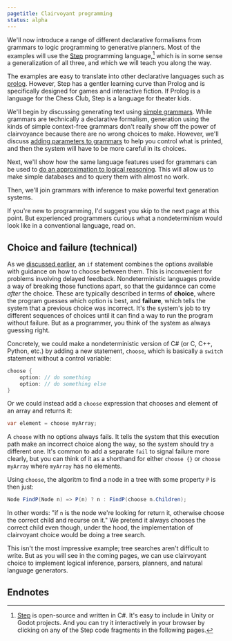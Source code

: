 ```yaml
---
pagetitle: Clairvoyant programming
status: alpha
---
```

We'll now introduce a range of different declarative formalisms from grammars to logic programming to generative planners.  Most of the examples will use the [Step](https://github.com/ianhorswill/Step) programming language,[^1] which is in some sense a generalization of all three, and which we will teach you along the way.

The examples are easy to translate into other declarative languages such as [prolog](https://en.wikipedia.org/wiki/prolog).  However, Step has a gentler learning curve than Prolog and is specifically designed for games and interactive fiction.  If Prolog is a language for the Chess Club, Step is a language for theater kids.

We'll begin by discussing generating text using [simple grammars](grammars).  While grammars are technically a declarative formalism, generation using the kinds of simple context-free grammars don't really show off the power of clairvoyance because there are no wrong choices to make.  However, we'll discuss [adding parameters to grammars](parameterized_grammars) to help you control what is printed, and then the system will have to be more careful in its choices.

Next, we'll show how the same language features used for grammars can be used to [do an approximation to logical reasoning](logic_programming).  This will allow us to make simple databases and to query them with almost no work.

Then, we'll join grammars with inference to make powerful text generation systems.

If you're new to programming, I'd suggest you skip to the next page at this point.  But experienced programmers curious what a nondeterminism would look like in a conventional language, read on.

## Choice and failure (technical)

As we [discussed earlier](part_i), an `if` statement combines the options available with guidance on how to choose between them.  This is inconvenient for problems involving delayed feedback.  Nondeterministic languages provide a way of breaking those functions apart, so that the guidannce can come *after* the choice.  These are typically described in terms of **choice**, where the program guesses which option is best, and **failure**, which tells the system that a previous choice was incorrect.  It's the system's job to try different sequences of choices until it can find a way to run the program without failure.  But as a programmer, you think of the system as always guessing right.

Concretely, we could make a nondeterministic version of C# (or C, C++, Python, etc.) by adding a new statement, `choose`, which is basically a `switch` statement without a control variable:
```C#
choose {
    option: // do something
    option: // do something else
}
```
Or we could instead add a `choose` expression that chooses and element of an array and returns it:
```C#
var element = choose myArray;
```
A `choose` with no options always fails.  It tells the system that this execution path make an incorrect choice along the way, so the system should try a different one. It's common to add a separate `fail` to signal failure more clearly, but you can think of it as a shorthand for either `choose {}` or `choose myArray` where `myArray` has no elements.   

Using `choose`, the algoritm to find a node in a tree with some property `P` is then just:
```C#
Node FindP(Node n) => P(n) ? n : FindP(choose n.Children);
```
In other words: "if `n` is the node we're looking for return it, otherwise choose the correct child and recurse on it."  We pretend it always chooses the correct child even though, under the hood, the implementation of clairvoyant choice would be doing a tree search.

This isn't the most impressive example; tree searches aren't difficult to write.  But as you will see in the coming pages, we can use clairvoyant choice to implement logical inference, parsers, planners, and natural language generators.

## Endnotes

[^1]: [Step](https://github.com/ianhorswill/Step) is open-source and written in C#.  It's easy to include in Unity or Godot projects.  And you can try it interactively in your browser by clicking on any of the Step code fragments in the following pages.
